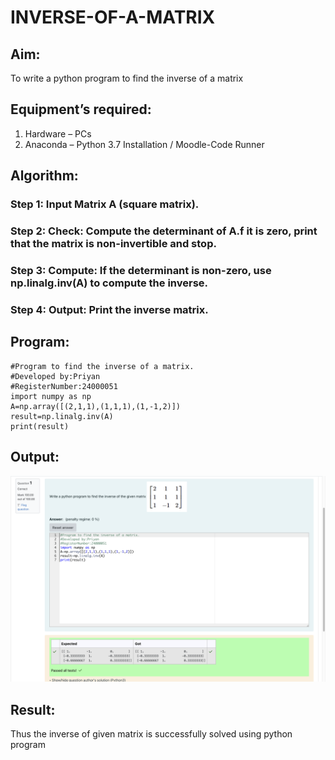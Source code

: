 # INVERSE-OF-A-MATRIX
## Aim:
To write a python program to find the inverse of a matrix
## Equipment’s required:
1. 	Hardware – PCs
2. 	Anaconda – Python 3.7 Installation / Moodle-Code Runner
## Algorithm:
### Step 1: Input Matrix A (square matrix).
### Step 2: Check: Compute the determinant of A.f it is zero, print that the matrix is non-invertible and stop.
### Step 3: Compute: If the determinant is non-zero, use np.linalg.inv(A) to compute the inverse.
### Step 4: Output: Print the inverse matrix.

## Program:
```
#Program to find the inverse of a matrix.
#Developed by:Priyan
#RegisterNumber:24000051
import numpy as np
A=np.array([(2,1,1),(1,1,1),(1,-1,2)])
result=np.linalg.inv(A)
print(result)
```
## Output:
![output](/exp3.png)
## Result:
Thus the inverse of given matrix is successfully solved using python program

